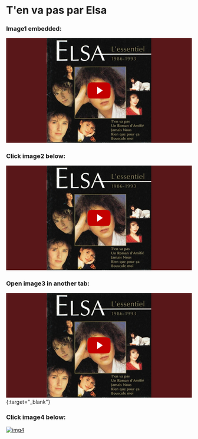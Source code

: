 # T'en va pas par Elsa

### Image1 embedded:
![img1](./images/elsa.png)

### Click image2 below:
[![img2](./images/elsa.png)](https://www.youtube.com/watch?v=ewNHhcUcNWw)

### Open image3 in another tab:
[![img3](./images/elsa.png)](https://www.youtube.com/watch?v=ewNHhcUcNWw){:target="_blank"}

### Click image4 below:
[![img4](https://i.ytimg.com/vi/ewNHhcUcNWw/maxresdefault.jpg)](https://www.youtube.com/watch?v=ewNHhcUcNWw)
